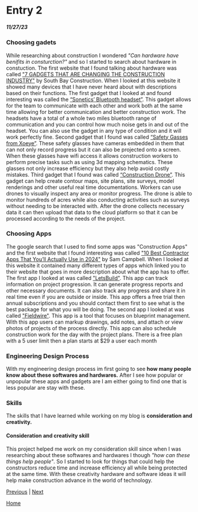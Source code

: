# Entry 2
##### 11/27/23

### Choosing gadets
While researching about construction I wondered _"Can hardware have benifits in consturction?"_ and so I started to search about hardware in constuction. The first website that I found talking about hardware was called ["7 GADGETS THAT ARE CHANGING THE CONSTRUCTION INDUSTRY"](https://www.sbci.com/7-gadgets-changing-construction-industry/) by South Bay Construction. When I looked at this website it showed many devices that I have never heard about with descriptions based on their functions. The first gadget that I looked at and found interesting was called the [“Sonetics’ Bluetooth headset”](https://www.sonetics.com/industries/construction/). This gadget allows for the team to communicate with each other and work both at the same time allowing for better communication and better construction work. The headsets have a total of a whole two miles bluetooth range of communication and you can control how much noise gets in and out of the headset. You can also use the gadget in any type of condition and it will work perfectly fine. Second gadget that I found was called [“Safety Gasses from Xoeye”](https://xoi.io/). These safety glasses have cameras embedded in them that can not only record progress but it can also be projected onto a screen. When these glasses have wifi access it allows construction workers to perform precise tasks such as using 3d mapping schematics. These glasses not only increase efficiency but they also help avoid costly mistakes. Third gadget that I found was called [“Construction Drone”](https://kespry.com/aerialintelligence/industries/construction/). This gadget can help create contour maps, site plans, site surveys, model renderings and other useful real time documentations. Workers can use drones to visually inspect any area or monitor progress. The drone is able to monitor hundreds of acres while also conducting activities such as surveys without needing to be interacted with. After the drone collects necessary data it can then upload that data to the cloud platform so that it can be processed according to the needs of the project.

### Choosing Apps
The google search that I used to find some apps was "Construction Apps" and the first website that I found interesting was called ["10 Best Contractor Apps That You’ll Actually Use in 2024"](https://wheniwork.com/blog/10-best-apps-for-construction) by Sam Campbell. When I looked at this website it contained many different types of apps which linked you to their website that goes in more description about what the app has to offer. The first app I looked at was called ["LetsBuild"](https://www.letsbuild.com/). This app can track information on project progression. It can generate progress reports and other necessary documents. It can also track any progress and share it in real time even if you are outside or inside. This app offers a free trial then annual subscriptions and you should contact them first to see what is the best package for what you will be doing. The second app I looked at was called ["Fieldwire"](https://www.fieldwire.com/). This app is a tool that focuses on blueprint management. With this app users can markup drawings, add notes, and attach or view photos of projects of the process directly. This app can also schedule construction work for the day with the project plans. There is a free plan with a 5 user limit then a plan starts at $29 a user each month

### Engineering Design Process
With my engineering design process im first going to see **how many people know about these softwares and hardwares.** After I see how popular or unpopular these apps and gadgets are I am either going to find one that is less popular are stay with these. 

### Skills 
The skills that I have learned while working on my blog is **consideration and creativity.**

#### Consideration and creativity skill
This project helped me work on my consideration skill since when I was researching about these softwares and hardwares I though _"how can these things help people"_. So I started to look for things that could help the constructors reduce time and increase efficiency  all while being protected at the same time. With these creativity hardware and software ideas it will help make construction advance in the world of technology.

[Previous](entry01.md) | [Next](entry03.md)

[Home](../README.md)
